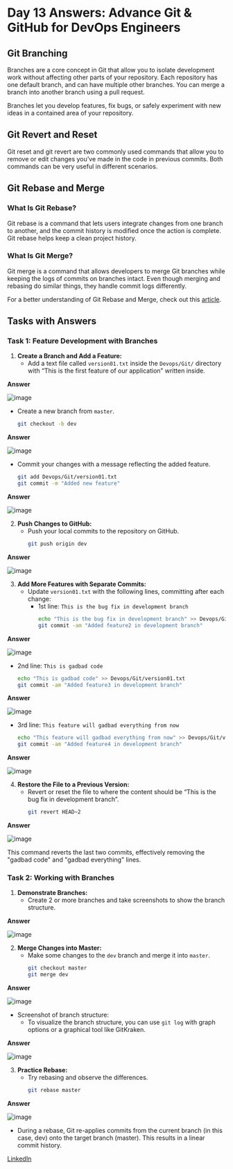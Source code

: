 # Day 13 Answers: Advance Git & GitHub for DevOps Engineers

## Git Branching

Branches are a core concept in Git that allow you to isolate development work without affecting other parts of your repository. Each repository has one default branch, and can have multiple other branches. You can merge a branch into another branch using a pull request.

Branches let you develop features, fix bugs, or safely experiment with new ideas in a contained area of your repository.

## Git Revert and Reset

Git reset and git revert are two commonly used commands that allow you to remove or edit changes you’ve made in the code in previous commits. Both commands can be very useful in different scenarios.

## Git Rebase and Merge

### What Is Git Rebase?

Git rebase is a command that lets users integrate changes from one branch to another, and the commit history is modified once the action is complete. Git rebase helps keep a clean project history.

### What Is Git Merge?

Git merge is a command that allows developers to merge Git branches while keeping the logs of commits on branches intact. Even though merging and rebasing do similar things, they handle commit logs differently.

For a better understanding of Git Rebase and Merge, check out this [article](https://www.simplilearn.com/git-rebase-vs-merge-article).

## Tasks with Answers

### Task 1: Feature Development with Branches

1. **Create a Branch and Add a Feature:**
   - Add a text file called `version01.txt` inside the `Devops/Git/` directory with “This is the first feature of our application” written inside. 

**Answer**

![image](https://github.com/Bhavin213/90DaysOfDevOps/blob/master/2024/day13/image/1%20Create%20a%20Branch%20and%20Add%20a%20Feature.png)

   - Create a new branch from `master`. 
     ```bash
     git checkout -b dev
     ```
**Answer**

![image](https://github.com/Bhavin213/90DaysOfDevOps/blob/master/2024/day13/image/2%20Create%20a%20new%20branch.png)

   - Commit your changes with a message reflecting the added feature.
     ```bash
     git add Devops/Git/version01.txt
     git commit -m "Added new feature"
     ```

**Answer**

![image](https://github.com/Bhavin213/90DaysOfDevOps/blob/master/2024/day13/image/3%20Commit%20your%20changes%20with%20a%20message%20reflecting.png)

2. **Push Changes to GitHub:**
   - Push your local commits to the repository on GitHub.
     ```bash
     git push origin dev
     ```
**Answer**

![image](https://github.com/Bhavin213/90DaysOfDevOps/blob/master/2024/day13/image/4%20Push%20your%20local%20commits%20to%20the%20repository%20on%20GitHub.png)

3. **Add More Features with Separate Commits:**
   - Update `version01.txt` with the following lines, committing after each change:
     - 1st line: `This is the bug fix in development branch`
       ```bash
       echo "This is the bug fix in development branch" >> Devops/Git/version01.txt
       git commit -am "Added feature2 in development branch"
       ```
**Answer**

![image](https://github.com/Bhavin213/90DaysOfDevOps/blob/master/2024/day13/image/5%20This%20is%20the%20bug%20fix%20in%20development%20branch.png)

  - 2nd line: `This is gadbad code`
       ```bash
       echo "This is gadbad code" >> Devops/Git/version01.txt
       git commit -am "Added feature3 in development branch"
       ```
**Answer**

![image](https://github.com/Bhavin213/90DaysOfDevOps/blob/master/2024/day13/image/6%20This%20is%20gadbad%20code.png)

  - 3rd line: `This feature will gadbad everything from now`
       ```bash
       echo "This feature will gadbad everything from now" >> Devops/Git/version01.txt
       git commit -am "Added feature4 in development branch"
       ```
**Answer**

![image](https://github.com/Bhavin213/90DaysOfDevOps/blob/master/2024/day13/image/7%20This%20feature%20will%20gadbad%20everything%20from%20now.png)

4. **Restore the File to a Previous Version:**
   - Revert or reset the file to where the content should be “This is the bug fix in development branch”.
     ```bash
     git revert HEAD~2
     ```
**Answer**

![image](https://github.com/Bhavin213/90DaysOfDevOps/blob/master/2024/day13/image/8%20Restore%20the%20File%20to%20a%20Previous%20Version.png)

This command reverts the last two commits, effectively removing the "gadbad code" and "gadbad everything" lines.

### Task 2: Working with Branches

1. **Demonstrate Branches:**
   - Create 2 or more branches and take screenshots to show the branch structure.

**Answer**

![image](https://github.com/Bhavin213/90DaysOfDevOps/blob/master/2024/day13/image/9%20Create%202%20or%20more%20branches.png)

2. **Merge Changes into Master:**
   - Make some changes to the `dev` branch and merge it into `master`.
     ```bash
     git checkout master
     git merge dev
     ```
**Answer**

![image](https://github.com/Bhavin213/90DaysOfDevOps/blob/master/2024/day13/image/11%20Merge%20Changes%20into%20Master_main.png)

   - Screenshot of branch structure:
     - To visualize the branch structure, you can use `git log` with graph options or a graphical tool like GitKraken. 

**Answer**

![image](https://github.com/Bhavin213/90DaysOfDevOps/blob/master/2024/day13/image/10%20Screenshot%20of%20branch%20structure.png)

3. **Practice Rebase:**
   - Try rebasing and observe the differences.
     ```bash
     git rebase master
     ```
**Answer**

![image](https://github.com/Bhavin213/90DaysOfDevOps/blob/master/2024/day13/image/12%20Practice%20Rebase.png)

   - During a rebase, Git re-applies commits from the current branch (in this case, dev) onto the target branch (master). This results in a linear commit history.

[LinkedIn](https://www.linkedin.com/in/bhavin-savaliya/)
